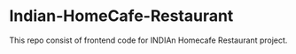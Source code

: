 # Indian-HomeCafe-Restaurant
This repo consist of frontend code for INDIAn Homecafe Restaurant project.
